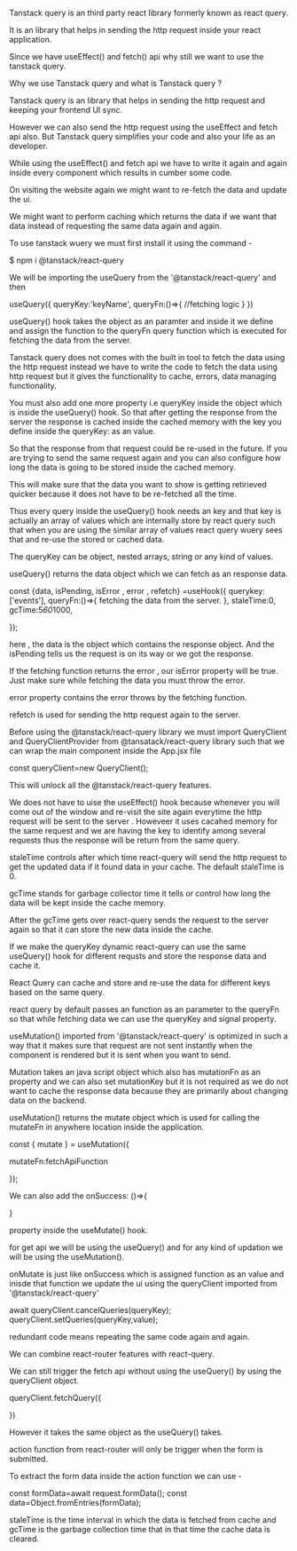 Tanstack query is an third party react library formerly known as react query.

It is an library that helps in sending the http request inside your react application.

Since we have useEffect() and fetch() api why still we want to use the tanstack query.

Why we use Tanstack query and what is Tanstack query ?

Tanstack query is an library that helps in sending the http request and keeping your frontend UI sync.

However we can also send the http request using the useEffect and fetch api also. But Tanstack query simplifies your code and also your life as an developer.

While using the useEffect() and fetch api we have to write it again and again inside every component which results in cumber some code.

On visiting the website again we might want to re-fetch the data and update the ui.

We might want to perform caching which returns the data if we want that data instead of requesting the same data again and again.

To use tanstack wuery we must first install it using the command -

$ npm i @tanstack/react-query

We will be importing the useQuery from the '@tanstack/react-query' and then

useQuery({
queryKey:'keyName',
queryFn:()=>{
//fetching logic
}
})

useQuery() hook takes the object as an paramter and inside it we define and assign the function to the queryFn query function which is executed for fetching the data from the server.

Tanstack query does not comes with the built in tool to fetch the data using the http request instead we have to write the code to fetch the data using http request but it gives the functionality to cache, errors, data managing functionality.

You must also add one more property i.e queryKey inside the object which is inside the useQuery() hook. So that after getting the response from the server the response is cached inside the cached memory with the key you define inside the queryKey: as an value.

So that the response from that request could be re-used in the future. If you are trying to send the same request again and you can also configure how long the data is going to be stored inside the cached memory.

This will make sure that the data you want to show is getting retirieved quicker because it does not have to be re-fetched all the time.

Thus every query inside the useQuery() hook needs an key and that key is actually an array of values which are internally store by react query such that when you are using the similar array of values react query wuery sees that and re-use the stored or cached data.

The queryKey can be object, nested arrays, string or any kind of values.

useQuery() returns the data object which we can fetch as an response data.

const {data, isPending, isError , error , refetch} =useHook({
querykey:['events'],
queryFn:()=>{
fetching the data from the server.
},
staleTime:0,
gcTime:5*60*1000,

});

here , the data is the object which contains the response object. And the isPending tells us the request is on its way or we got the response.

If the fetching function returns the error , our isError property will be true. Just make sure while fetching the data you must throw the error.

error property contains the error throws by the fetching function.

refetch is used for sending the http request again to the server.

Before using the @tanstack/react-query library we must import QueryClient and QueryClientProvider from @tansatack/react-query library such that we can wrap the main component inside the App.jsx file

const queryClient=new QueryClient();

<QueryClientProvider client={queryClient}>

</QueryClientProvider>

This will unlock all the @tanstack/react-query features.

We does not have to uise the useEffect() hook because whenever you will come out of the window and re-visit the site again everytime the http request will be sent to the server . Howeveer it uses cacahed memory for the same request and we are having the key to identify among several requests thus the response will be return from the same query.

staleTime controls after which time react-query will send the http request to get the updated data if it found data in your cache. The default staleTime is 0.

gcTime stands for garbage collector time it tells or control how long the data will be kept inside the cache memory.

After the gcTime gets over react-query sends the request to the server again so that it can store the new data inside the cache.

If we make the queryKey dynamic react-query can use the same useQuery() hook for different requsts and store the response data and cache it.

React Query can cache and store and re-use the data for different keys based on the same query.

react query by default passes an function as an parameter to the queryFn so that while fetching data we can use the queryKey and signal property.

useMutation() imported from '@tanstack/react-query' is optimized in such a way that it makes sure that request are not sent instantly when the component is rendered but it is sent when you want to send.

Mutation takes an java script object which also has mutationFn as an property and we can also set mutationKey but it is not required as we do not want to cache the response data because they are primarily about changing data on the backend.

useMutation() returns the mutate object which is used for calling the mutateFn in anywhere location inside the application.

const { mutate } = useMutation({

mutateFn:fetchApiFunction

});

We can also add the onSuccess: ()=>{

}

property inside the useMutate() hook.

for get api we will be using the useQuery() and for any kind of updation we will be using the useMutation().

onMutate is just like onSuccess which is assigned function as an value and inisde that function we update the ui using the queryClient imported from '@tanstack/react-query'

await queryClient.cancelQueries(queryKey);
queryClient.setQueries(queryKey,value);

redundant code means repeating the same code again and again.

We can combine react-router features with react-query.

We can still trigger the fetch api without using the useQuery() by using the queryClient object.

queryClient.fetchQuery({

})

However it takes the same object as the useQuery() takes.

action function from react-router will only be trigger when the form is submitted.

To extract the form data inside the action function we can use -

const formData=await request.formData();
const data=Object.fromEntries(formData);

staleTime is the time interval in which the data is fetched from cache and gcTime is the garbage collection time that in that time the cache data is cleared.
